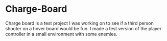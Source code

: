 # Charge-Board

Charge board is a test project I was working on to see if a third person shooter on a hover board would be fun. I made a test version of the player controller in a small environment with some enemies. 

